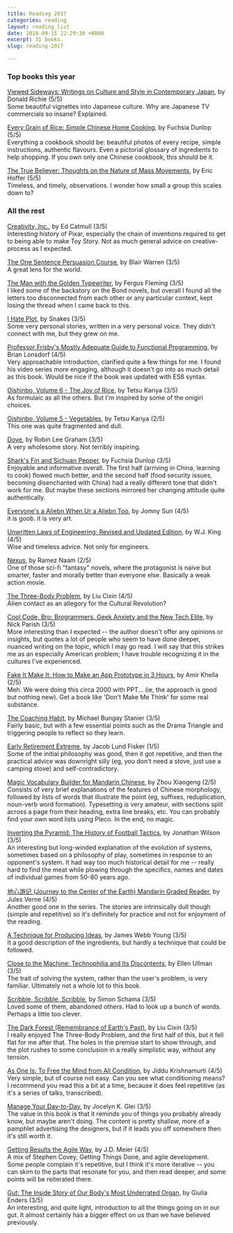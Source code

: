 ```yaml
---
title: Reading 2017
categories: reading
layout: reading_list
date: 2018-09-15 22:29:30 +0000
excerpt: 31 books.
slug: reading-2017

---
```

### Top books this year

[Viewed Sideways: Writings on Culture and Style in Contemporary Japan](https://www.amazon.com/Viewed-Sideways-Writings-Culture-Contemporary-ebook/dp/B005MR4QRE), by Donald Richie (5/5)  
Some beautiful vignettes into Japanese culture. Why are Japanese TV commercials so insane? Explained.

[Every Grain of Rice: Simple Chinese Home Cooking](https://www.amazon.com/Every-Grain-Rice-Chinese-Cooking/dp/0393089045), by Fuchsia Dunlop (5/5)  
Everything a cookbook should be: beautiful photos of every recipe, simple instructions, authentic flavours. Even a pictorial glossary of ingredients to help shopping. If you own only one Chinese cookbook, this should be it.

[The True Believer: Thoughts on the Nature of Mass Movements](https://www.amazon.com/True-Believer-Thoughts-Movements-Perennial-ebook/dp/B003TO5838), by Eric Hoffer (5/5)  
Timeless, and timely, observations. I wonder how small a group this scales down to?

### All the rest

[Creativity, Inc.](https://www.amazon.com/Creativity-Inc-Overcoming-Unseen-Inspiration/dp/B00IPJTQQW), by Ed Catmull (3/5)  
Interesting history of Pixar, especially the chain of inventions required to get to being able to make Toy Story. Not as much general advice on creative-process as I expected.

[The One Sentence Persuasion Course](https://www.amazon.com/One-Sentence-Persuasion-Course-Bidding-ebook/dp/B00AAF5GJK), by Blair Warren (3/5)  
A great lens for the world.

[The Man with the Golden Typewriter](https://www.amazon.com/Man-Golden-Typewriter-Flemings-Letters-ebook/dp/B0164G8FUU), by Fergus Fleming (3/5)  
I liked some of the backstory on the Bond novels, but overall I found all the letters too disconnected from each other or any particular context, kept losing the thread when I came back to this.

[I Hate Plot](https://www.amazon.com/I-Hate-Plot-Snakes-ebook/dp/B008QTG39E), by Snakes (3/5)  
Some very personal stories, written in a very personal voice. They didn't connect with me, but they grew on me.

[Professor Frisby's Mostly Adequate Guide to Functional Programming](https://github.com/MostlyAdequate/mostly-adequate-guide), by Brian Lonsdorf (4/5)  
Very approachable introduction, clarified quite a few things for me. I found his video series more engaging, although it doesn't go into as much detail as this book. Would be nice if the book was updated with ES6 syntax.

[Oishinbo, Volume 6 - The Joy of Rice](https://www.amazon.com/Oishinbo-Carte-Vol-Joy-Rice/dp/142152144X), by Tetsu Kariya (3/5)  
As formulaic as all the others. But I'm inspired by some of the onigiri choices.

[Oishinbo, Volume 5 - Vegetables](https://www.amazon.com/Oishinbo-%C3%A0-Carte-Vol-Vegetables/dp/1421521431), by Tetsu Kariya (2/5)  
This one was quite fragmented and dull.

[Dove](https://www.amazon.com/Dove-Robin-L-Graham/dp/0060920475), by Robin Lee Graham (3/5)  
A very wholesome story. Not terribly inspiring.

[Shark's Fin and Sichuan Pepper](https://www.amazon.com/Sharks-Fin-Sichuan-Pepper-Sweet-Sour/dp/0393332888), by Fuchsia Dunlop (3/5)  
Enjoyable and informative overall. The first half (arriving in China, learning to cook) flowed much better, and the second half (food security issues, becoming disenchanted with China) had a really different tone that didn't work for me. But maybe these sections mirrored her changing attitude quite authentically.

[Everyone's a Aliebn When Ur a Aliebn Too](https://www.amazon.com/Everyones-Aliebn-When-Ur-Too/dp/0062569023), by Jomny Sun (4/5)  
it is goob. it is very art.

[Unwritten Laws of Engineering: Revised and Updated Edition](https://www.amazon.com/Unwritten-Laws-Engineering-Revised-Updated/dp/0791801624), by W.J.  King (4/5)  
Wise and timeless advice. Not only for engineers.

[Nexus](https://www.amazon.com/Nexus-Ramez-Naam/dp/0857662929), by Ramez Naam (2/5)  
One of those sci-fi "fantasy" novels, where the protagonist is naive but smarter, faster and morally better than everyone else. Basically a weak action movie.

[The Three-Body Problem](https://www.amazon.com/Three-Body-Problem-Cixin-Liu/dp/0765382032), by Liu Cixin (4/5)  
Alien contact as an allegory for the Cultural Revolution?

[Cool Code, Bro: Brogrammers, Geek Anxiety and the New Tech Elite](https://www.amazon.com/Cool-Code-Bro-Brogrammers-Anxiety-ebook/dp/B00L9NO4DQ), by Nick Parish (3/5)  
More interesting than I expected -- the author doesn't offer any opinions or insights, but quotes a lot of people who seem to have done deeper, nuanced writing on the topic, which I may go read. I will say that this strikes me as an especially American problem; I have trouble recognizing it in the cultures I've experienced.

[Fake It Make It: How to Make an App Prototype in 3 Hours](https://www.amazon.com/Fake-Make-How-Prototype-Hours-ebook/dp/B00X8U2BCY), by Amir Khella (2/5)  
Meh. We were doing this circa 2000 with PPT... (ie, the approach is good but nothing new). Get a book like 'Don't Make Me Think' for some real substance.

[The Coaching Habit](https://www.amazon.com/Coaching-Habit-Less-Change-Forever-ebook/dp/B01BUIBBZI), by Michael Bungay Stanier (3/5)  
Fairly basic, but with a few essential points such as the Drama Triangle and triggering people to reflect so they learn.

[Early Retirement Extreme](https://www.amazon.com/Early-Retirement-Extreme-philosophical-independence-ebook/dp/B0046LU7H0), by Jacob Lund Fisker (1/5)  
Some of the initial philosophy was good, then it got repetitive, and then the practical advice was downright silly (eg, you don't need a stove, just use a camping stove) and self-contradictory.

[Magic Vocabulary Builder for Mandarin Chinese](https://www.amazon.com/Magic-Vocabulary-Builder-Mandarin-Chinese-dp-1511712821/dp/1511712821), by Zhou Xiaogeng (2/5)  
Consists of very brief explanations of the features of Chinese morphology, followed by lists of words that illustrate the point (eg, suffixes, reduplication, noun-verb word formation). Typesetting is very amateur, with sections split across a page from their heading, extra line breaks, etc. You can probably find your own word lists using Pleco. In the end, no magic.

[Inverting the Pyramid: The History of Football Tactics](https://www.amazon.com/Inverting-Pyramid-History-Soccer-Tactics/dp/1568587384), by Jonathan  Wilson (3/5)  
An interesting but long-winded explanation of the evolution of systems, sometimes based on a philosophy of play, sometimes in response to an opponent's system. It had way too much historical detail for me -- really hard to find the meat while plowing through the specifics, names and dates of individual games from 50-80 years ago.

[地心游记 (Journey to the Center of the Earth) Mandarin Graded Reader](https://www.amazon.com/Journey-Center-Earth-Mandarin-Companion-ebook/dp/B01N3SDA5J), by Jules Verne (4/5)  
Another good one in the series. The stories are intrinsically dull though (simple and repetitive) so it's definitely for practice and not for enjoyment of the reading.

[A Technique for Producing Ideas](https://www.amazon.com/Technique-Producing-Advertising-Classics-Library-ebook-dp-B004ISL4E6/dp/B004ISL4E6), by James Webb Young (3/5)  
It a good description of the ingredients, but hardly a technique that could be followed.

[Close to the Machine: Technophilia and Its Discontents](https://www.amazon.com/Close-Machine-Technophilia-Its-Discontents-ebook/dp/B007FU83DY), by Ellen Ullman (3/5)  
The trait of solving the system, rather than the user's problem, is very familiar. Ultimately not a whole lot to this book.

[Scribble, Scribble, Scribble](https://www.amazon.com/Scribble-Writing-Politics-Churchill-Mother-ebook/dp/B004J1837S), by Simon Schama (3/5)  
Loved some of them, abandoned others. Had to look up a bunch of words. Perhaps a little too clever.

[The Dark Forest (Remembrance of Earth's Past)](https://www.amazon.com/Dark-Forest-Remembrance-Earths-Past-ebook/dp/B00R13OYU6), by Liu Cixin (3/5)  
I really enjoyed The Three-Body Problem, and the first half of this, but it fell flat for me after that. The holes in the premise start to show through, and the plot rushes to some conclusion in a really simplistic way, without any tension.

[As One Is: To Free the Mind from All Condition](https://www.amazon.com/As-One-Fre-Mind-Conditing/dp/8187326719), by Jiddu Krishnamurti (4/5)  
Very simple, but of course not easy. Can you see what conditioning means? I recommend you read this a bit at a time, because it does feel repetitive (as it's a series of talks, transcribed).

[Manage Your Day-to-Day](https://www.amazon.com/Manage-Your-Day-Day-Creative-ebook/dp/B00B77UE4W), by Jocelyn K. Glei (3/5)  
The value in this book is that it reminds you of things you probably already know, but maybe aren't doing. The content is pretty shallow, more of a pamphlet advertising the designers, but if it leads you off somewhere then it's still worth it.

[Getting Results the Agile Way](https://www.amazon.com/Getting-Results-Agile-Way-Personal-ebook/dp/B005X0MFD2), by J.D. Meier (4/5)  
A mix of Stephen Covey, Getting Things Done, and agile development. Some people complain it's repetitive, but I think it's more iterative -- you can skim to the parts that resonate for you, and then read deeper, and some points will be reiterated there.

[Gut: The Inside Story of Our Body's Most Underrated Organ](https://www.amazon.com/Gut-Inside-Story-Underrated-Revised-ebook/dp/B0795B7M79), by Giulia Enders (3/5)  
An interesting, and quite light, introduction to all the things going on in our gut. It almost certainly has a bigger effect on us than we have believed previously.